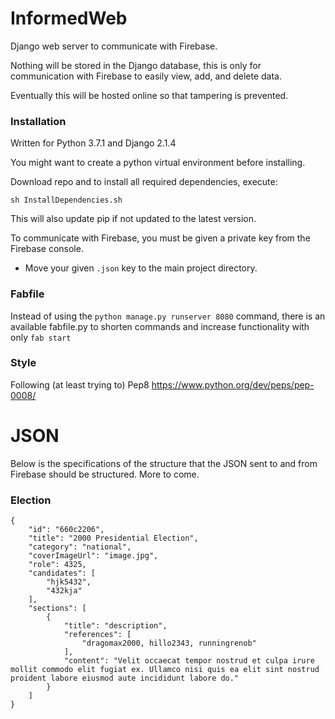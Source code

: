 # InformedWeb

Django web server to communicate with Firebase.

Nothing will be stored in the Django database, this is only for communication
with Firebase to easily view, add, and delete data.

Eventually this will be hosted online so that tampering is prevented.

### Installation

Written for Python 3.7.1 and Django 2.1.4

You might want to create a python virtual environment before installing.

Download repo and to install all required dependencies, execute:

`sh InstallDependencies.sh`

This will also update pip if not updated to the latest version.

To communicate with Firebase, you must be given a private key from the Firebase console.
- Move your given `.json` key to the main project directory.

### Fabfile

Instead of using the `python manage.py runserver 8080` command, there is
an available fabfile.py to shorten commands and increase functionality
with only `fab start`

### Style

Following (at least trying to) Pep8
https://www.python.org/dev/peps/pep-0008/

# JSON

Below is the specifications of the structure that the JSON sent to and
from Firebase should be structured. More to come.

### Election
```
{
    "id": "660c2206",
    "title": "2000 Presidential Election",
    "category": "national",
    "coverImageUrl": "image.jpg",
    "role": 4325,
    "candidates": [
        "hjk5432",
        "432kja"
    ],
    "sections": [
        {
            "title": "description",
            "references": [
                "dragomax2000, hillo2343, runningrenob"
            ],
            "content": "Velit occaecat tempor nostrud et culpa irure mollit commodo elit fugiat ex. Ullamco nisi quis ea elit sint nostrud proident labore eiusmod aute incididunt labore do."
        }
    ]
}
